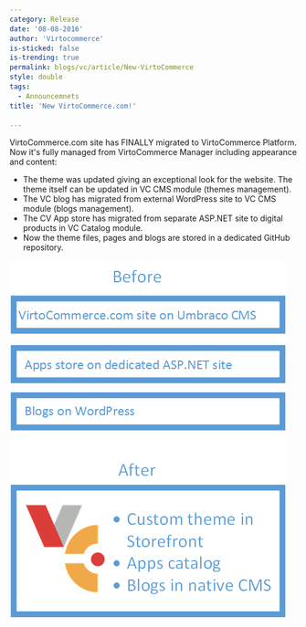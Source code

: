 ```yaml
---
category: Release
date: '08-08-2016'
author: 'Virtocommerce'
is-sticked: false
is-trending: true
permalink: blogs/vc/article/New-VirtoCommerce
style: double
tags:
  - Announcemnets
title: 'New VirtoCommerce.com!'

---
```

VirtoCommerce.com site has FINALLY migrated to VirtoCommerce Platform. Now it's fully managed from VirtoCommerce Manager including appearance and content:

* The theme was updated giving an exceptional look for the website. The theme itself can be updated in VC CMS module (themes management).
* The VC blog has migrated from external WordPress site to VC CMS module (blogs management).
* The CV App store has migrated from separate ASP.NET site to digital products in VC Catalog module.
* Now the theme files, pages and blogs are stored in a dedicated GitHub repository.

![blogPost vc.png](../../assets/images/blog/blogPost_vc.png)